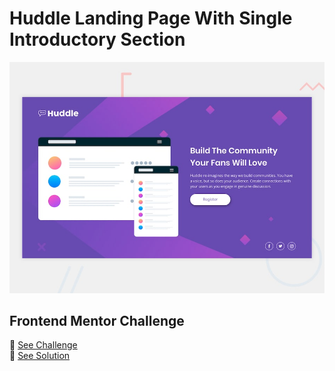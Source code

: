 # Huddle Landing Page With Single Introductory Section

![design](./design.jpg)

## Frontend Mentor Challenge

📘 [See Challenge](https://www.frontendmentor.io/challenges/huddle-landing-page-with-a-single-introductory-section-B_2Wvxgi0/hub)</br>
🚀 [See Solution](https://vishal-huddle-page-single-section.netlify.app/)
